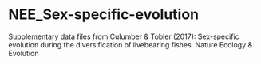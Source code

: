 # NEE_Sex-specific-evolution
Supplementary data files from Culumber &amp; Tobler (2017): Sex-specific evolution during the diversification of livebearing fishes. Nature Ecology &amp; Evolution
